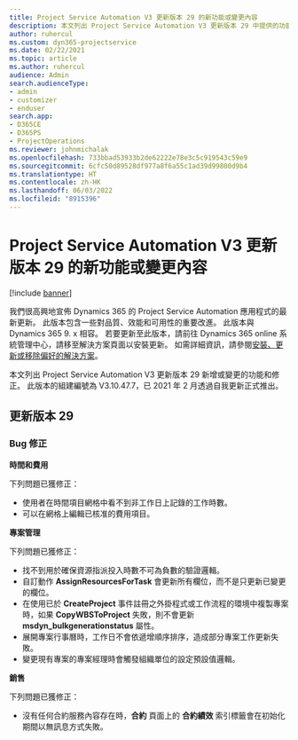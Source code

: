 ```yaml
---
title: Project Service Automation V3 更新版本 29 的新功能或變更內容
description: 本文列出 Project Service Automation V3 更新版本 29 中提供的功能和修正。
author: ruhercul
ms.custom: dyn365-projectservice
ms.date: 02/22/2021
ms.topic: article
ms.author: ruhercul
audience: Admin
search.audienceType:
- admin
- customizer
- enduser
search.app:
- D365CE
- D365PS
- ProjectOperations
ms.reviewer: johnmichalak
ms.openlocfilehash: 733bbad53933b2de62222e78e3c5c919543c59e9
ms.sourcegitcommit: 6cfc50d89528df977a8f6a55c1ad39d99800d9b4
ms.translationtype: HT
ms.contentlocale: zh-HK
ms.lasthandoff: 06/03/2022
ms.locfileid: "8915396"
---
```

# <a name="whats-new-or-changed-in-project-service-automation-update-release-29-v3"></a>Project Service Automation V3 更新版本 29 的新功能或變更內容

[!include [banner](../includes/psa-now-project-operations.md)]

我們很高興地宣佈 Dynamics 365 的 Project Service Automation 應用程式的最新更新。 此版本包含一些對品質、效能和可用性的重要改進。 此版本與 Dynamics 365 9. x 相容。 若要更新至此版本，請前往 Dynamics 365 online 系統管理中心，請移至解決方案頁面以安裝更新。 如需詳細資訊，請參閱[安裝、更新或移除偏好的解決方案](/power-platform/admin/install-remove-preferred-solution)。

本文列出 Project Service Automation V3 更新版本 29 新增或變更的功能和修正。 此版本的組建編號為 V3.10.47.7，已 2021 年 2 月透過自我更新正式推出。

## <a name="update-release-29"></a>更新版本 29

### <a name="bug-fixes"></a>Bug 修正

**時間和費用**

下列問題已獲修正：

- 使用者在時間項目網格中看不到非工作日上記錄的工作時數。
- 可以在網格上編輯已核准的費用項目。

**專案管理**

下列問題已獲修正：

- 找不到用於確保資源指派投入時數不可為負數的驗證邏輯。
- 自訂動作 **AssignResourcesForTask** 會更新所有欄位，而不是只更新已變更的欄位。
- 在使用已於 **CreateProject** 事件註冊之外掛程式或工作流程的環境中複製專案時，如果 **CopyWBSToProject** 失敗，則不會更新 **msdyn_bulkgenerationstatus** 屬性。
- 展開專案行事曆時，工作日不會依遞增順序排序，造成部分專案工作更新失敗。
- 變更現有專案的專案經理時會觸發組織單位的設定預設值邏輯。

**銷售**

下列問題已獲修正：

- 沒有任何合約服務內容存在時，**合約** 頁面上的 **合約績效** 索引標籤會在初始化期間以無訊息方式失敗。
